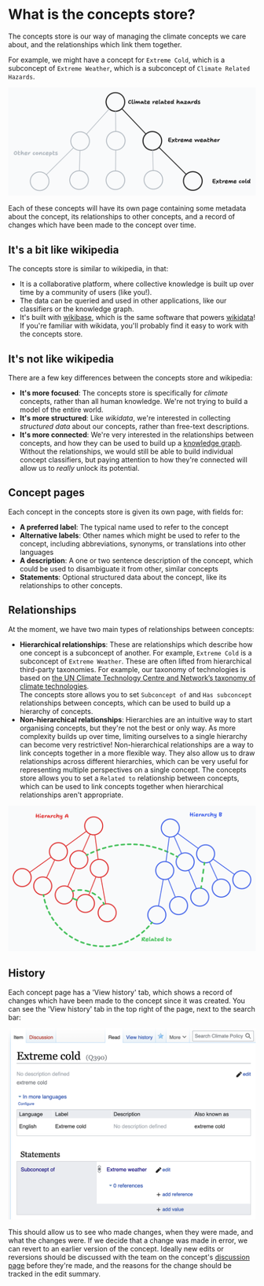 # What is the concepts store?

The concepts store is our way of managing the climate concepts we care about, and the relationships which link them together.

For example, we might have a concept for `Extreme Cold`, which is a subconcept of `Extreme Weather`, which is a subconcept of `Climate Related Hazards`.

![](./images/concepts-store-example.png)

Each of these concepts will have its own page containing some metadata about the concept, its relationships to other concepts, and a record of changes which have been made to the concept over time.

## It's a bit like wikipedia

The concepts store is similar to wikipedia, in that:

- It is a collaborative platform, where collective knowledge is built up over time by a community of users (like you!).
- The data can be queried and used in other applications, like our classifiers or the knowledge graph.
- It's built with [wikibase](https://en.wikipedia.org/wiki/Wikibase), which is the same software that powers [wikidata](https://www.wikidata.org/wiki/Wikidata:Main_Page)! If you're familiar with wikidata, you'll probably find it easy to work with the concepts store.

## It's not like wikipedia

There are a few key differences between the concepts store and wikipedia:

- **It's more focused**: The concepts store is specifically for _climate_ concepts, rather than all human knowledge. We're not trying to build a model of the entire world.
- **It's more structured**: Like _wikidata_, we're interested in collecting _structured data_ about our concepts, rather than free-text descriptions.
- **It's more connected**: We're very interested in the relationships between concepts, and how they can be used to build up a [knowledge graph](../concepts-store-vs-knowledge-graph.md). Without the relationships, we would still be able to build individual concept classifiers, but paying attention to how they're connected will allow us to _really_ unlock its potential.

## Concept pages

Each concept in the concepts store is given its own page, with fields for:

- **A preferred label**: The typical name used to refer to the concept
- **Alternative labels**: Other names which might be used to refer to the concept, including abbreviations, synonyms, or translations into other languages
- **A description**: A one or two sentence description of the concept, which could be used to disambiguate it from other, similar concepts
- **Statements**: Optional structured data about the concept, like its relationships to other concepts.

## Relationships

At the moment, we have two main types of relationships between concepts:

- **Hierarchical relationships**: These are relationships which describe how one concept is a subconcept of another. For example, `Extreme Cold` is a subconcept of `Extreme Weather`. These are often lifted from hierarchical third-party taxonomies. For example, our taxonomy of technologies is based on [the UN Climate Technology Centre and Network’s taxonomy of climate technologies](https://www.ctc-n.org/resources/ctcn-taxonomy).  
The concepts store allows you to set `Subconcept of` and `Has subconcept` relationships between concepts, which can be used to build up a hierarchy of concepts.
- **Non-hierarchical relationships**: Hierarchies are an intuitive way to start organising concepts, but they're not the best or only way. As more complexity builds up over time, limiting ourselves to a single hierarchy can become very restrictive! Non-hierarchical relationships are a way to link concepts together in a more flexible way. They also allow us to draw relationships across different hierarchies, which can be very useful for representing multiple perspectives on a single concept.
The concepts store allows you to set a `Related to` relationship between concepts, which can be used to link concepts together when hierarchical relationships aren't appropriate.

![](./images/relationships-example.png)

## History

Each concept page has a 'View history' tab, which shows a record of changes which have been made to the concept since it was created. You can see the 'View history' tab in the top right of the page, next to the search bar:

![](./images/view-history-tab.png)

This should allow us to see who made changes, when they were made, and what the changes were. If we decide that a change was made in error, we can revert to an earlier version of the concept. Ideally new edits or reversions should be discussed with the team on the concept's [discussion page](./discussion-pages.md) before they're made, and the reasons for the change should be tracked in the edit summary.
